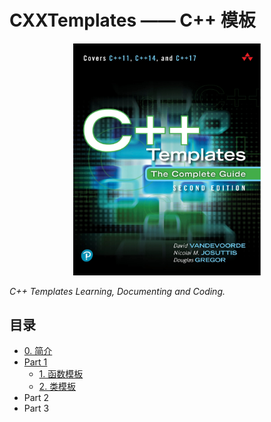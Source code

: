# CXXTemplates —— C++ 模板
<center>
<img src="./images/cxxtemplates.png" alt="C++ Templates" width=300>
</center>

*C++ Templates Learning, Documenting and Coding.*

## 目录

+ [0. 简介](./Chapters/ch0.md)
+ [Part 1](./Chapters/Part1/README.md)
  + [1. 函数模板](./Chapters/Part1/ch1.md)
  + [2. 类模板](./Chapters/Part1/ch2.md)
+ Part 2
+ Part 3